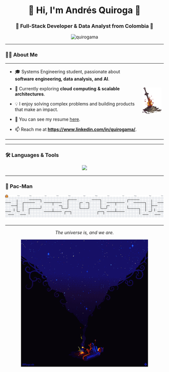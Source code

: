 <h1 align="center">👋 Hi, I'm Andrés Quiroga 👋</h1>
<h3 align="center">🚀 Full-Stack Developer & Data Analyst from Colombia 🚀</h3>

<p align="center">
  <img src="https://komarev.com/ghpvc/?username=quirogama&label=Profile%20views&color=0e75b6&style=flat" alt="quirogama" />
</p>

---

### 👨‍💻 About Me
<table>
  <tr>
    <td>
      
- 🎓 Systems Engineering student, passionate about **software engineering, data analysis, and AI**.  
- 🌱 Currently exploring **cloud computing & scalable architectures**.  
- 💡 I enjoy solving complex problems and building products that make an impact.
- 📄 You can see my resume [here](https://docs.google.com/document/d/1O94AHzKTIkmSBy1FlYf_6yjG_jrRAcsW--N2Kl_h3wQ/edit?usp=sharing).
- 📫 Reach me at **https://www.linkedin.com/in/quirogama/**.  

    </td>
    <td>
      <img src="assets/ds gif.gif" width="200"/>
    </td>
  </tr>
</table>


---


### 🛠️ Languages & Tools
<div align="center">
  <img src="https://skillicons.dev/icons?i=python,java,cpp,js,react,nextjs,angular,docker,aws,mysql," height="100" />
</div>

---

### 👾 Pac-Man
<picture>
  <source media="(prefers-color-scheme: dark)" srcset="https://raw.githubusercontent.com/quirogama/quirogama/output/pacman-contribution-graph-dark.svg">
  <source media="(prefers-color-scheme: light)" srcset="https://raw.githubusercontent.com/quirogama/quirogama/output/pacman-contribution-graph.svg">
  <img alt="pacman contribution graph" src="https://raw.githubusercontent.com/quirogama/quirogama/output/pacman-contribution-graph.svg">
</picture>

---

<div align="center">
  <p><i>The universe is, and we are.</i></p>
  <img src="assets/ow gif.gif" width="80%"/>
</div>
